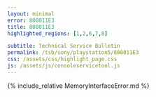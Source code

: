 ```yaml
---
layout: minimal
error: 808011E3
title: 808011E3
highlighted_regions: [1,2,6,7,8]

subtitle: Technical Service Bulletin
permalink: /tsb/sony/playstation5/808011E3
css: /assets/css/highlight_page.css
js: /assets/js/consoleservicetool.js
---
```


{% include_relative MemoryInterfaceError.md %}
